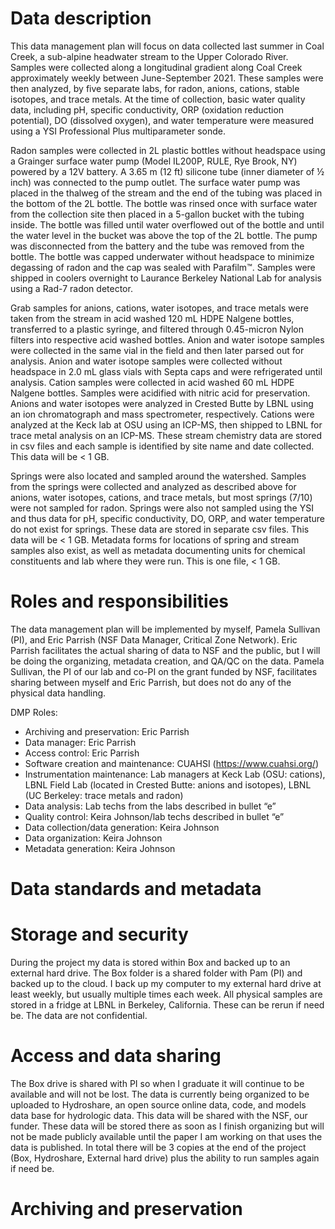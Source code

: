 # Data description
This data management plan will focus on data collected last summer in Coal Creek, a sub-alpine headwater stream to the Upper Colorado River. Samples were collected along a longitudinal gradient along Coal Creek approximately weekly between June-September 2021. These samples were then analyzed, by five separate labs, for radon, anions, cations, stable isotopes, and trace metals. At the time of collection, basic water quality data, including pH, specific conductivity, ORP (oxidation reduction potential), DO (dissolved oxygen), and water temperature were measured using a YSI Professional Plus multiparameter sonde. 

Radon samples were collected in 2L plastic bottles without headspace using a Grainger surface water pump (Model IL200P, RULE, Rye Brook, NY) powered by a 12V battery. A 3.65 m (12 ft) silicone tube (inner diameter of ½ inch) was connected to the pump outlet. The surface water pump was placed in the thalweg of the stream and the end of the tubing was placed in the bottom of the 2L bottle. The bottle was rinsed once with surface water from the collection site then placed in a 5-gallon bucket with the tubing inside. The bottle was filled until water overflowed out of the bottle and until the water level in the bucket was above the top of the 2L bottle. The pump was disconnected from the battery and the tube was removed from the bottle. The bottle was capped underwater without headspace to minimize degassing of radon and the cap was sealed with Parafilm™. Samples were shipped in coolers overnight to Laurance Berkeley National Lab for analysis using a Rad-7 radon detector.

Grab samples for anions, cations, water isotopes, and trace metals were taken from the stream in acid washed 120 mL HDPE Nalgene bottles, transferred to a plastic syringe, and filtered through 0.45-micron Nylon filters into respective acid washed bottles. Anion and water isotope samples were collected in the same vial in the field and then later parsed out for analysis. Anion and water isotope samples were collected without headspace in 2.0 mL glass vials with Septa caps and were refrigerated until analysis. Cation samples were collected in acid washed 60 mL HDPE Nalgene bottles. Samples were acidified with nitric acid for preservation. Anions and water isotopes were analyzed in Crested Butte by LBNL using an ion chromatograph and mass spectrometer, respectively. Cations were analyzed at the Keck lab at OSU using an ICP-MS, then shipped to LBNL for trace metal analysis on an ICP-MS. These stream chemistry data are stored in csv files and each sample is identified by site name and date collected. This data will be < 1 GB.

Springs were also located and sampled around the watershed. Samples from the springs were collected and analyzed as described above for anions, water isotopes, cations, and trace metals, but most springs (7/10) were not sampled for radon. Springs were also not sampled using the YSI and thus data for pH, specific conductivity, DO, ORP, and water temperature do not exist for springs. These data are stored in separate csv files. This data will be < 1 GB.
Metadata forms for locations of spring and stream samples also exist, as well as metadata documenting units for chemical constituents and lab where they were run. This is one file, < 1 GB.

# Roles and responsibilities
The data management plan will be implemented by myself, Pamela Sullivan (PI), and Eric Parrish (NSF Data Manager, Critical Zone Network). Eric Parrish facilitates the actual sharing of data to NSF and the public, but I will be doing the organizing, metadata creation, and QA/QC on the data. Pamela Sullivan, the PI of our lab and co-PI on the grant funded by NSF, facilitates sharing between myself and Eric Parrish, but does not do any of the physical data handling.

DMP Roles:
- Archiving and preservation: Eric Parrish 
- Data manager: Eric Parrish
- Access control: Eric Parrish
- Software creation and maintenance: CUAHSI (https://www.cuahsi.org/)
- Instrumentation maintenance: Lab managers at Keck Lab (OSU: cations), LBNL Field Lab (located in Crested Butte: anions and isotopes), LBNL (UC Berkeley: trace metals and radon)
- Data analysis: Lab techs from the labs described in bullet “e”
- Quality control: Keira Johnson/lab techs described in bullet “e”
- Data collection/data generation: Keira Johnson
- Data organization: Keira Johnson
- Metadata generation: Keira Johnson

# Data standards and metadata

# Storage and security
During the project my data is stored within Box and backed up to an external hard drive. The Box folder is a shared folder with Pam (PI) and backed up to the cloud. I back up my computer to my external hard drive at least weekly, but usually multiple times each week. All physical samples are stored in a fridge at LBNL in Berkeley, California. These can be rerun if need be. The data are not confidential.

# Access and data sharing
The Box drive is shared with PI so when I graduate it will continue to be available and will not be lost.  The data is currently being organized to be uploaded to Hydroshare, an open source online data, code, and models data base for hydrologic data. This data will be shared with the NSF, our funder. These data will be stored there as soon as I finish organizing but will not be made publicly available until the paper I am working on that uses the data is published. In total there will be 3 copies at the end of the project (Box, Hydroshare, External hard drive) plus the ability to run samples again if need be.

# Archiving and preservation
